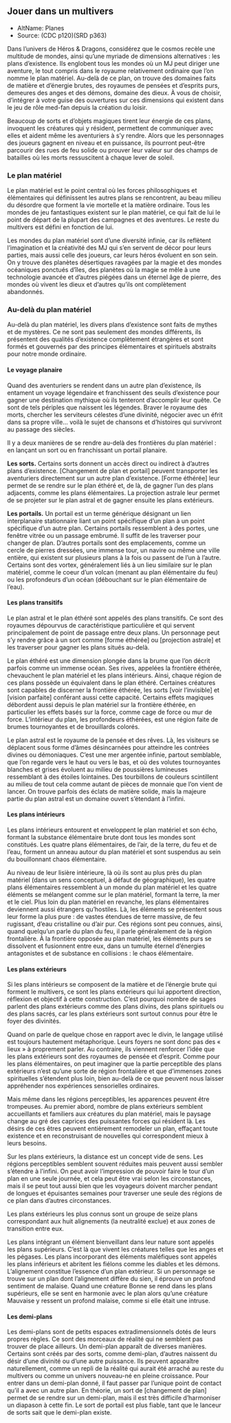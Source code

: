 
<!--Items-->

## <!--Name-->Jouer dans un multivers<!--/Name-->

- AltName: <!--AltName-->Planes <!--/AltName-->
- Source: <!--Source-->(CDC p120)(SRD p363)<!--/Source-->

Dans l’univers de Héros & Dragons, considérez que le cosmos recèle une multitude de mondes, ainsi qu’une myriade de dimensions alternatives : les plans d’existence. Ils englobent tous les mondes où un MJ peut diriger une aventure, le tout compris dans le royaume relativement ordinaire que l’on nomme le plan matériel. Au-delà de ce plan, on trouve des domaines faits de matière et d’énergie brutes, des royaumes de pensées et d’esprits purs, demeures des anges et des démons, domaine des dieux. À vous de choisir, d’intégrer à votre guise des ouvertures sur ces dimensions qui existent dans le jeu de rôle med-fan depuis la création du loisir.

Beaucoup de sorts et d’objets magiques tirent leur énergie de ces plans, invoquent les créatures qui y résident, permettent de communiquer avec elles et aident même les aventuriers à s’y rendre. Alors que les personnages des joueurs gagnent en niveau et en puissance, ils pourront peut-être parcourir des rues de feu solide ou prouver leur valeur sur des champs de batailles où les morts ressuscitent à chaque lever de soleil.

<!--Generic-->

### <!--Name-->Le plan matériel<!--/Name-->

Le plan matériel est le point central où les forces philosophiques et élémentaires qui définissent les autres plans se rencontrent, au beau milieu du désordre que forment la vie mortelle et la matière ordinaire. Tous les mondes de jeu fantastiques existent sur le plan matériel, ce qui fait de lui le point de départ de la plupart des campagnes et des aventures. Le reste du multivers est défini en fonction de lui.

Les mondes du plan matériel sont d’une diversité infinie, car ils reflètent l’imagination et la créativité des MJ qui s’en servent de décor pour leurs parties, mais aussi celle des joueurs, car leurs héros évoluent en son sein. On y trouve des planètes désertiques ravagées par la magie et des mondes océaniques ponctués d’îles, des planètes où la magie se mêle à une technologie avancée et d’autres piégées dans un éternel âge de pierre, des mondes où vivent les dieux et d’autres qu’ils ont complètement abandonnés.

<!--/Generic-->

<!--Generic-->

### <!--Name-->Au-delà du plan matériel<!--/Name-->

Au-delà du plan matériel, les divers plans d’existence sont faits de mythes et de mystères. Ce ne sont pas seulement des mondes différents, ils présentent des qualités d’existence complètement étrangères et sont formés et gouvernés par des principes élémentaires et spirituels abstraits pour notre monde ordinaire.

<!--/Generic-->

<!--Generic-->

#### <!--Name-->Le voyage planaire<!--/Name-->

Quand des aventuriers se rendent dans un autre plan d’existence, ils entament un voyage légendaire et franchissent des seuils d’existence pour gagner une destination mythique où ils tenteront d’accomplir leur quête. Ce sont de tels périples que naissent les légendes. Braver le royaume des morts, chercher les serviteurs célestes d’une divinité, négocier avec un éfrit dans sa propre ville… voilà le sujet de chansons et d’histoires qui survivront au passage des siècles.

Il y a deux manières de se rendre au-delà des frontières du plan matériel : en lançant un sort ou en franchissant un portail planaire.

**Les sorts.** Certains sorts donnent un accès direct ou indirect à d’autres plans d’existence. [Changement de plan et portail] peuvent transporter les aventuriers directement sur un autre plan d’existence. [Forme éthérée] leur permet de se rendre sur le plan éthéré et, de là, de gagner l’un des plans adjacents, comme les plans élémentaires. La projection astrale leur permet de se projeter sur le plan astral et de gagner ensuite les plans extérieurs.

**Les portails.** Un portail est un terme générique désignant un lien interplanaire stationnaire liant un point spécifique d’un plan à un point spécifique d’un autre plan. Certains portails ressemblent à des portes, une fenêtre vitrée ou un passage embrumé. Il suffit de les traverser pour changer de plan. D’autres portails sont des emplacements, comme un cercle de pierres dressées, une immense tour, un navire ou même une ville entière, qui existent sur plusieurs plans à la fois ou passent de l’un à l’autre. Certains sont des vortex, généralement liés à un lieu similaire sur le plan matériel, comme le coeur d’un volcan (menant au plan élémentaire du feu) ou les profondeurs d’un océan (débouchant sur le plan élémentaire de l’eau).

<!--/Generic-->

<!--Generic-->

#### <!--Name-->Les plans transitifs<!--/Name-->

Le plan astral et le plan éthéré sont appelés des plans transitifs. Ce sont des royaumes dépourvus de caractéristique particulière et qui servent principalement de point de passage entre deux plans. Un personnage peut s’y rendre grâce à un sort comme [forme éthérée] ou [projection astrale] et les traverser pour gagner les plans situés au-delà.

Le plan éthéré est une dimension plongée dans la brume que l’on décrit parfois comme un immense océan. Ses rives, appelées la frontière éthérée, chevauchent le plan matériel et les plans intérieurs. Ainsi, chaque région de ces plans possède un équivalent dans le plan éthéré. Certaines créatures sont capables de discerner la frontière éthérée, les sorts [voir l’invisible] et [vision parfaite] conférant aussi cette capacité. Certains effets magiques débordent aussi depuis le plan matériel sur la frontière éthérée, en particulier les effets basés sur la force, comme cage de force ou mur de force. L’intérieur du plan, les profondeurs éthérées, est une région faite de brumes tournoyantes et de brouillards colorés.

Le plan astral est le royaume de la pensée et des rêves. Là, les visiteurs se déplacent sous forme d’âmes désincarnées pour atteindre les contrées divines ou démoniaques. C’est une mer argentée infinie, partout semblable, que l’on regarde vers le haut ou vers le bas, et où des volutes tournoyantes blanches et grises évoluent au milieu de poussières lumineuses ressemblant à des étoiles lointaines. Des tourbillons de couleurs scintillent au milieu de tout cela comme autant de pièces de monnaie que l’on vient de lancer. On trouve parfois des éclats de matière solide, mais la majeure partie du plan astral est un domaine ouvert s’étendant à l’infini.

<!--/Generic-->

<!--Generic-->

#### <!--Name-->Les plans intérieurs<!--/Name-->

Les plans intérieurs entourent et enveloppent le plan matériel et son écho, formant la substance élémentaire brute dont tous les mondes sont constitués. Les quatre plans élémentaires, de l’air, de la terre, du feu et de l’eau, forment un anneau autour du plan matériel et sont suspendus au sein du bouillonnant chaos élémentaire.

Au niveau de leur lisière intérieure, là où ils sont au plus près du plan matériel (dans un sens conceptuel, à défaut de géographique), les quatre plans élémentaires ressemblent à un monde du plan matériel et les quatre éléments se mélangent comme sur le plan matériel, formant la terre, la mer et le ciel. Plus loin du plan matériel en revanche, les plans élémentaires deviennent aussi étrangers qu’hostiles. Là, les éléments se présentent sous leur forme la plus pure : de vastes étendues de terre massive, de feu rugissant, d’eau cristalline ou d’air pur. Ces régions sont peu connues, ainsi, quand quelqu’un parle du plan du feu, il parle généralement de la région frontalière. À la frontière opposée au plan matériel, les éléments purs se dissolvent et fusionnent entre eux, dans un tumulte éternel d’énergies antagonistes et de substance en collisions : le chaos élémentaire.

<!--/Generic-->

<!--Generic-->

#### <!--Name-->Les plans extérieurs<!--/Name-->

Si les plans intérieurs se composent de la matière et de l’énergie brute qui forment le multivers, ce sont les plans extérieurs qui lui apportent direction, réflexion et objectif à cette construction. C’est pourquoi nombre de sages parlent des plans extérieurs comme des plans divins, des plans spirituels ou des plans sacrés, car les plans extérieurs sont surtout connus pour être le foyer des divinités.

Quand on parle de quelque chose en rapport avec le divin, le langage utilisé est toujours hautement métaphorique. Leurs foyers ne sont donc pas des « lieux » à proprement parler. Au contraire, ils viennent renforcer l’idée que les plans extérieurs sont des royaumes de pensée et d’esprit. Comme pour les plans élémentaires, on peut imaginer que la partie perceptible des plans extérieurs n’est qu’une sorte de région frontalière et que d’immenses zones spirituelles s’étendent plus loin, bien au-delà de ce que peuvent nous laisser appréhender nos expériences sensorielles ordinaires.

Mais même dans les régions perceptibles, les apparences peuvent être trompeuses. Au premier abord, nombre de plans extérieurs semblent accueillants et familiers aux créatures du plan matériel, mais le paysage change au gré des caprices des puissantes forces qui résident là. Les désirs de ces êtres peuvent entièrement remodeler un plan, effaçant toute existence et en reconstruisant de nouvelles qui correspondent mieux à leurs besoins.

Sur les plans extérieurs, la distance est un concept vide de sens. Les régions perceptibles semblent souvent réduites mais peuvent aussi sembler s’étendre à l’infini. On peut avoir l’impression de pouvoir faire le tour d’un plan en une seule journée, et cela peut être vrai selon les circonstances, mais il se peut tout aussi bien que les voyageurs doivent marcher pendant de longues et épuisantes semaines pour traverser une seule des régions de ce plan dans d’autres circonstances.

Les plans extérieurs les plus connus sont un groupe de seize plans correspondant aux huit alignements (la neutralité exclue) et aux zones de transition entre eux.

Les plans intégrant un élément bienveillant dans leur nature sont appelés les plans supérieurs. C’est là que vivent les créatures telles que les anges et les pégases. Les plans incorporant des éléments maléfiques sont appelés les plans inférieurs et abritent les fiélons comme les diables et les démons. L’alignement constitue l’essence d’un plan extérieur. Si un personnage se trouve sur un plan dont l’alignement diffère du sien, il éprouve un profond sentiment de malaise. Quand une créature Bonne se rend dans les plans supérieurs, elle se sent en harmonie avec le plan alors qu’une créature Mauvaise y ressent un profond malaise, comme si elle était une intruse.

<!--/Generic-->

<!--Generic-->

#### <!--Name-->Les demi-plans<!--/Name-->

Les demi-plans sont de petits espaces extradimensionnels dotés de leurs propres règles. Ce sont des morceaux de réalité qui ne semblent pas trouver de place ailleurs. Un demi-plan apparaît de diverses manières. Certains sont créés par des sorts, comme demi-plan, d’autres naissent du désir d’une divinité ou d’une autre puissance. Ils peuvent apparaître naturellement, comme un repli de la réalité qui aurait été arraché au reste du multivers ou comme un univers nouveau-né en pleine croissance. Pour entrer dans un demi-plan donné, il faut passer par l’unique point de contact qu’il a avec un autre plan. En théorie, un sort de [changement de plan] permet de se rendre sur un demi-plan, mais il est très difficile d’harmoniser un diapason à cette fin. Le sort de portail est plus fiable, tant que le lanceur de sorts sait que le demi-plan existe.

<!--/Generic-->

<!--/Items-->



